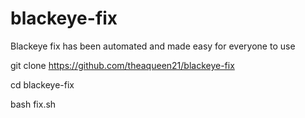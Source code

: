 # blackeye-fix
Blackeye fix has been automated and made easy for everyone to use

git clone https://github.com/theaqueen21/blackeye-fix

cd blackeye-fix

bash fix.sh
